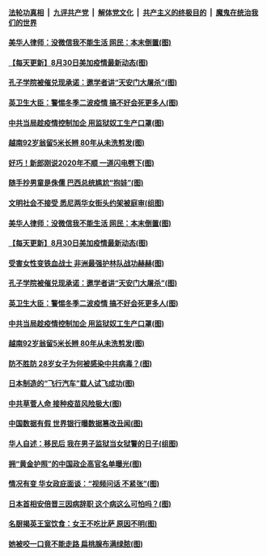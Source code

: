 

####  [法轮功真相](../../../../basic/blob/master/README.md?t=08311702) &nbsp;|&nbsp; [九评共产党](../../../../9ping.md/blob/master/README.md?t=08311702) &nbsp;|&nbsp; [解体党文化](../../../../jtdwh.md/blob/master/README.md?t=08311702)  &nbsp;|&nbsp; [共产主义的终极目的](../../../../gczydzjmd.md/blob/master/README.md?t=08311702) &nbsp;|&nbsp; [魔鬼在统治我们的世界](../../../../mgztzwmdsj.md/blob/master/README.md?t=08311702) 

#### [美华人律师：没微信我不能生活 网民：本末倒置(图)](../pages/p3/944488.md?t=08311702) 

#### [【每天更新】8月30日美加疫情最新动态(图)](../pages/p3/941940.md?t=08311702) 

#### [孔子学院被催兑现承诺：邀学者讲“天安门大屠杀”(图)](../pages/p3/944617.md?t=08311702) 

#### [英卫生大臣：警惕冬季二波疫情 搞不好会死更多人(图)](../pages/p3/944613.md?t=08311702) 

#### [中共当局趁疫情控制加企 用监狱奴工生产口罩(图)](../pages/p3/944610.md?t=08311702) 

#### [越南92岁翁留5米长辫 80年从未洗剪发(图)](../pages/p3/944602.md?t=08311702) 

#### [好巧！新郎刚说2020年不顺 一道闪电劈下(图)](../pages/p3/944687.md?t=08311702) 

#### [随手抄男童是侏儒 巴西总统尴尬“抱娃”(图)](../pages/p3/944188.md?t=08311702) 

#### [文明社会不接受 悉尼两华女街头约架被庭审(组图)](../pages/p3/944671.md?t=08311702) 

#### [美华人律师：没微信我不能生活 网民：本末倒置(图)](../pages/p3/944488.md?t=08311702) 

#### [【每天更新】8月30日美加疫情最新动态(图)](../pages/p3/941940.md?t=08311702) 

#### [受害女性变铁血战士 非洲最强护林队战功赫赫(图)](../pages/p3/944180.md?t=08311702) 

#### [孔子学院被催兑现承诺：邀学者讲“天安门大屠杀”(图)](../pages/p3/944617.md?t=08311702) 

#### [英卫生大臣：警惕冬季二波疫情 搞不好会死更多人(图)](../pages/p3/944613.md?t=08311702) 

#### [中共当局趁疫情控制加企 用监狱奴工生产口罩(图)](../pages/p3/944610.md?t=08311702) 

#### [越南92岁翁留5米长辫 80年从未洗剪发(图)](../pages/p3/944602.md?t=08311702) 

#### [防不胜防 28岁女子为何被感染中共病毒？(图)](../pages/p3/944590.md?t=08311702) 

#### [日本制造的“飞行汽车”载人试飞成功(图)](../pages/p3/944482.md?t=08311702) 

#### [中共草菅人命 接种疫苗风险极大(图)](../pages/p3/944486.md?t=08311702) 

#### [中国数据有假 世界银行曝数据篡改丑闻(图)](../pages/p3/944481.md?t=08311702) 

#### [华人自述：移民后 我在男子监狱当女狱警的日子(组图)](../pages/p3/944459.md?t=08311702) 

#### [拥“黄金护照”的中国政企高官名单曝光(图)](../pages/p3/944471.md?t=08311702) 

#### [情况有变 华女政庇面谈：“视频问话 不紧张”(图)](../pages/p3/944452.md?t=08311702) 

#### [日本首相安倍晋三因病辞职 这个病这么可怕吗？(图)](../pages/p3/944446.md?t=08311702) 

#### [名厨揭英王室饮食：女王不吃比萨 原因不明(图)](../pages/p3/944441.md?t=08311702) 

#### [她被咬一口竟不能走路 扁桃腺布满绿脓(图)](../pages/p3/944406.md?t=08311702) 

